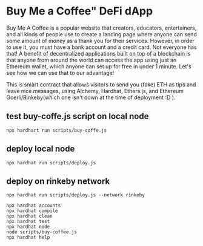 # Buy Me a Coffee" DeFi dApp

Buy Me A Coffee is a popular website that creators, educators, entertainers,
and all kinds of people use to create a landing page where anyone can send some
amount of money as a thank you for their services. However, in order to use it,
you must have a bank account and a credit card. Not everyone has that!
A benefit of decentralized applications built on top of a blockchain is that anyone from around the world can access the app using just an Ethereum wallet, which anyone can set up for free in under 1 minute. Let's see how we can use that to our advantage!

This is smart contract that allows visitors to send you (fake) ETH as tips and leave nice messages, using Alchemy, Hardhat, Ethers.js, and Ethereum Goerli/Rinkeby(which one isn't down at the time of deployment :D ).

## test buy-coffe.js script on local node

```shell
npx hardhart run scripts/buy-coffe.js
```

## deploy local node

```shell
npx hardhat run scripts/deploy.js
```

## deploy on rinkeby network

```shell
npx hardhat run scripts/deploy.js --network rinkeby
```

```shell
npx hardhat accounts
npx hardhat compile
npx hardhat clean
npx hardhat test
npx hardhat node
node scripts/buy-coffee.js
npx hardhat help
```
